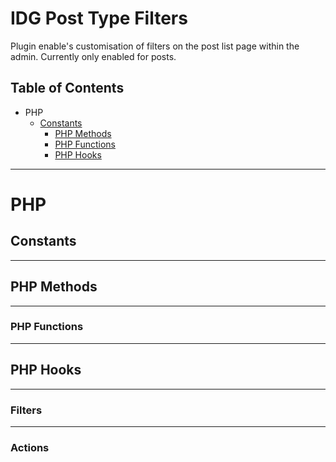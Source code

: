 # IDG Post Type Filters
Plugin enable's customisation of filters on the post list page within the admin. Currently only enabled for posts.


<!-- A high level description of what the plugin is for and what it does. -->

## Table of Contents
<!-- Add and remove from here where required. -->
- PHP
  - [Constants](#constants)
	- [PHP Methods](#php-methods)
	- [PHP Functions](#php-functions)
	- [PHP Hooks](#php-hooks)

---

# PHP
## Constants

---

## PHP Methods

---

### PHP Functions

---

## PHP Hooks

---

### Filters

---

### Actions
<!-- Actions have the same documentation requirements as Filters, exception being that the constant should be ACTION rather than FILTER. -->

